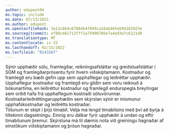 ```yaml
---
author: edupont04
ms.topic: include
ms.date: 07/13/2021
ms.author: edupont
ms.openlocfilehash: 3a11c6b4c67884b4f049ca24ab465eb94165923e
ms.sourcegitcommit: ef80c461713fff1a75998766e7a4ed3a7c6121d0
ms.translationtype: MT
ms.contentlocale: is-IS
ms.lasthandoff: 02/15/2022
ms.locfileid: "8143167"
---
```

Sýnir upphæðir sölu, framlegðar, reikningsafsláttar og greiðsluafsláttar í SGM og framlegðarprósentu fyrir hvern viðskiptamann. Kostnaður og framlegð eru bæði gefin upp sem upphaflegar og leiðréttar upphæðir. Upphaflegur kostnaður og framlegð eru gildin sem voru reiknuð á bókunartíma, en leiðréttur kostnaður og framlegð endurspegla breytingar sem orðið hafa frá upphaflegum kostnaði söluvörunnar. Kostnaðarleiðréttingarupphæðin sem skýrslan sýnir er mismunur upphafskostnaðar og leiðrétts kostnaðar.<br>Tölunum er skipt í þrjú tímabil. Velja má lengd tímabilsins með því að byrja á tiltekinni dagsetningu. Einnig eru dálkar fyrir upphæðir á undan og eftir tímabilunum þremur. Skýrsluna má til dæmis nota við greiningu hagnaðar af einstökum viðskiptamanni og þróun hagnaðar.  
